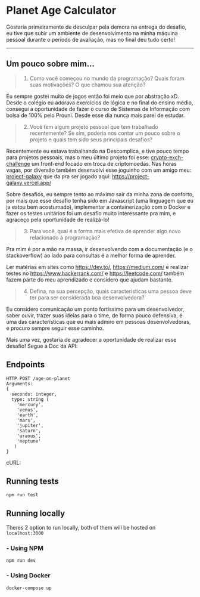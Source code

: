 # Planet Age Calculator

Gostaria primeiramente de desculpar pela demora na entrega do desafio, eu tive que subir um ambiente de desenvolvimento na minha máquina pessoal durante o período de avaliação, mas no final deu tudo certo!

------

## Um pouco sobre mim...

> 1) Como você começou no mundo da programação? Quais foram suas motivações? O que chamou sua atenção?

Eu sempre gostei muito de jogos então foi meio que por abstração xD. 
Desde o colégio eu adorava exercícios de lógica e no final do ensino médio, 
consegui a oportunidade de fazer o curso de Sistemas de Informação com bolsa de 100% pelo Prouni.
Desde esse dia nunca mais parei de estudar.

> 2) Você tem algum projeto pessoal que tem trabalhado recentemente? Se sim,
poderia nos contar um pouco sobre o projeto e quais tem sido seus principais
desafios?

Recentemente eu estava trabalhando na Descomplica, e tive pouco tempo para projetos pessoais, mas o meu último projeto foi esse: [crypto-exch-challenge](https://github.com/MatheusT45/crypto-exch-challenge)
um front-end focado em troca de criptomoedas. Nas horas vagas, por diversão também desenvolvi esse joguinho com um amigo meu: [project-galaxy](https://github.com/MatheusT45/project-galaxy) que da pra ser jogado aqui: https://project-galaxy.vercel.app/

Sobre desafios, eu sempre tento ao máximo sair da minha zona de conforto, por mais que esse desafio tenha sido em Javascript (uma linguagem que eu ja estou bem acostumado), implementar a containerização com o Docker e fazer os testes unitários foi um desafio muito interessante pra mim, e agraceço pela oportunidade de realizá-lo!

> 3) Para você, qual é a forma mais efetiva de aprender algo novo relacionado à
programação?

Pra mim é por a mão na massa, ir desenvolvendo com a documentação (e o stackoverflow) ao lado para consultas é a melhor forma de aprender.

Ler matérias em sites como https://dev.to/, https://medium.com/ e realizar testes no https://www.hackerrank.com/ e https://leetcode.com/ também fazem parte do meu aprendizado e considero que ajudam bastante.

> 4) Defina, na sua percepção, quais características uma pessoa deve ter para ser
considerada boa desenvolvedora?

Eu considero comunicação um ponto fortíssimo para um desenvolvedor, saber ouvir, trazer suas ideias para o time, de forma pouco defensiva, é uma das características que eu mais admiro em pessoas desenvolvedoras, e procuro sempre seguir esse caminho.

Mais uma vez, gostaria de agradecer a oportunidade de realizar esse desafio! Segue a Doc da API:


## Endpoints

```
HTTP POST /age-on-planet
Arguments:
{
  seconds: integer,
  type: string (
    'mercury',
    'venus',
    'earth',
    'mars',
    'jupiter',
    'saturn',
    'uranus',
    'neptune'
   )
}
```

cURL:


## Running tests
```
npm run test
```

## Running locally

Theres 2 option to run locally, both of them will be hosted on `localhost:3000`

### - Using NPM

```
npm run dev
```

### - Using Docker

```
docker-compose up
```

